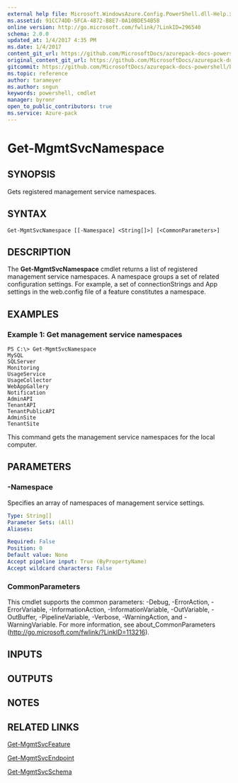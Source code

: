 ```yaml
---
external help file: Microsoft.WindowsAzure.Config.PowerShell.dll-Help.xml
ms.assetid: 91CC74DD-5FCA-4872-B8E7-0A10BDE54B58
online version: http://go.microsoft.com/fwlink/?LinkID=296540
schema: 2.0.0
updated_at: 1/4/2017 4:35 PM
ms.date: 1/4/2017
content_git_url: https://github.com/MicrosoftDocs/azurepack-docs-powershell/blob/live/AzurePack-cmdlets/Configuration/v1.0/Get-MgmtSvcNamespace.md
original_content_git_url: https://github.com/MicrosoftDocs/azurepack-docs-powershell/blob/live/AzurePack-cmdlets/Configuration/v1.0/Get-MgmtSvcNamespace.md
gitcommit: https://github.com/MicrosoftDocs/azurepack-docs-powershell/blob/676435fba79c23d58e9141828e751b939d2694b8/AzurePack-cmdlets/Configuration/v1.0/Get-MgmtSvcNamespace.md
ms.topic: reference
author: tarameyer
ms.author: sngun
keywords: powershell, cmdlet
manager: byronr
open_to_public_contributors: true
ms.service: Azure-pack
---
```


# Get-MgmtSvcNamespace

## SYNOPSIS
Gets registered management service namespaces.

## SYNTAX

```
Get-MgmtSvcNamespace [[-Namespace] <String[]>] [<CommonParameters>]
```

## DESCRIPTION
The **Get-MgmtSvcNamespace** cmdlet returns a list of registered management service namespaces.
A namespace groups a set of related configuration settings.
For example, a set of connectionStrings and App settings in the web.config file of a feature constitutes a namespace.

## EXAMPLES

### Example 1: Get management service namespaces
```
PS C:\> Get-MgmtSvcNamespace
MySQL
SQLServer
Monitoring
UsageService
UsageCollector
WebAppGallery
Notification
AdminAPI
TenantAPI
TenantPublicAPI
AdminSite
TenantSite
```

This command gets the management service namespaces for the local computer.

## PARAMETERS

### -Namespace
Specifies an array of namespaces of management service settings.

```yaml
Type: String[]
Parameter Sets: (All)
Aliases: 

Required: False
Position: 0
Default value: None
Accept pipeline input: True (ByPropertyName)
Accept wildcard characters: False
```

### CommonParameters
This cmdlet supports the common parameters: -Debug, -ErrorAction, -ErrorVariable, -InformationAction, -InformationVariable, -OutVariable, -OutBuffer, -PipelineVariable, -Verbose, -WarningAction, and -WarningVariable. For more information, see about_CommonParameters (http://go.microsoft.com/fwlink/?LinkID=113216).

## INPUTS

## OUTPUTS

## NOTES

## RELATED LINKS

[Get-MgmtSvcFeature](xref:Configuration/v1.0/Get-MgmtSvcFeature.md)

[Get-MgmtSvcEndpoint](xref:Configuration/v1.0/Get-MgmtSvcEndpoint.md)

[Get-MgmtSvcSchema](xref:Configuration/v1.0/Get-MgmtSvcSchema.md)


